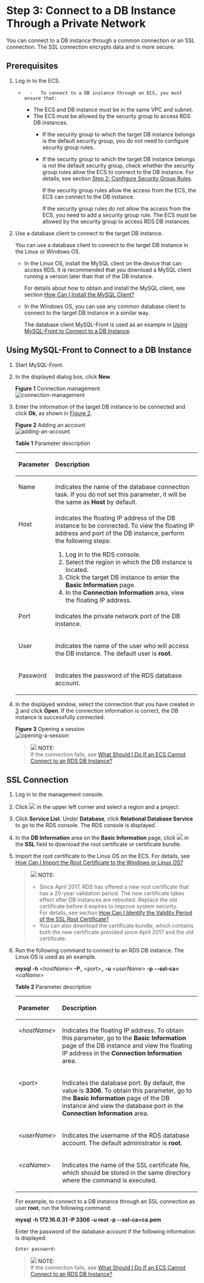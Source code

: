 # Step 3: Connect to a DB Instance Through a Private Network<a name="rds_02_0047"></a>

You can connect to a DB instance through a common connection or an SSL connection. The  SSL connection encrypts data  and is more secure.

## Prerequisites<a name="section549821216525"></a>

1.  Log in to the ECS.
    -       -   To connect to a DB instance through an ECS, you must ensure that:
        -   The ECS and DB instance must be in the same VPC and subnet.
        -   The ECS must be allowed by the security group to access RDS DB instances.
            -   If the security group to which the target DB instance belongs is the default security group, you do not need to configure security group rules.
            -   If the security group to which the target DB instance belongs is not the default security group, check whether the security group rules allow the ECS to connect to the DB instance. For details, see section  [Step 2: Configure Security Group Rules](step-2-configure-security-group-rules.md).

                If the security group rules allow the access from the ECS, the ECS can connect to the DB instance.

                If the security group rules do not allow the access from the ECS, you need to add a security group rule. The ECS must be allowed by the security group to access RDS DB instances.



2.  Use a database client to connect to the target DB instance.

    You can use a database client to connect to the target DB instance in the Linux or Windows OS.

    -   In the Linux OS, install the MySQL client on the device that can access RDS. It is recommended that you download a MySQL client running a version later than that of the DB instance.

        For details about how to obtain and install the MySQL client, see section  [How Can I Install the MySQL Client?](how-can-i-install-the-mysql-client.md)

    -   In the Windows OS, you can use any common database client to connect to the target DB instance in a similar way.

        The database client MySQL-Front is used as an example in  [Using MySQL-Front to Connect to a DB Instance](#section103301531245).



## Using MySQL-Front to Connect to a DB Instance<a name="section103301531245"></a>

1.  Start MySQL-Front.
2.  In the displayed dialog box, click  **New**.

    **Figure  1**  Connection management<a name="fig221381114711"></a>  
    ![](figures/connection-management.png "connection-management")

3.  <a name="li194201396457"></a>Enter the information of the target DB instance to be connected and click  **Ok**, as shown in  [Figure 2](#fig4664143131112).

    **Figure  2**  Adding an account<a name="fig4664143131112"></a>  
    ![](figures/adding-an-account.png "adding-an-account")

    **Table  1**  Parameter description

    <a name="table19344113119498"></a>
    <table><thead align="left"><tr id="row93441531194919"><th class="cellrowborder" valign="top" width="18%" id="mcps1.2.3.1.1"><p id="p77919310509"><a name="p77919310509"></a><a name="p77919310509"></a><strong id="b52527469138"><a name="b52527469138"></a><a name="b52527469138"></a>Parameter</strong></p>
    </th>
    <th class="cellrowborder" valign="top" width="82%" id="mcps1.2.3.1.2"><p id="p1779116320501"><a name="p1779116320501"></a><a name="p1779116320501"></a><strong id="b941624851318"><a name="b941624851318"></a><a name="b941624851318"></a>Description</strong></p>
    </th>
    </tr>
    </thead>
    <tbody><tr id="row193441314499"><td class="cellrowborder" valign="top" width="18%" headers="mcps1.2.3.1.1 "><p id="p534403184920"><a name="p534403184920"></a><a name="p534403184920"></a>Name</p>
    </td>
    <td class="cellrowborder" valign="top" width="82%" headers="mcps1.2.3.1.2 "><p id="p1534413154913"><a name="p1534413154913"></a><a name="p1534413154913"></a>Indicates the name of the database connection task. If you do not set this parameter, it will be the same as <strong id="b415155314130"><a name="b415155314130"></a><a name="b415155314130"></a>Host</strong> by default.</p>
    </td>
    </tr>
    <tr id="row13345133120497"><td class="cellrowborder" valign="top" width="18%" headers="mcps1.2.3.1.1 "><p id="p18345123120494"><a name="p18345123120494"></a><a name="p18345123120494"></a>Host</p>
    </td>
    <td class="cellrowborder" valign="top" width="82%" headers="mcps1.2.3.1.2 "><div class="p" id="p076620352501"><a name="p076620352501"></a><a name="p076620352501"></a>Indicates the floating IP address of the DB instance to be connected. To view the floating IP address and port of the DB instance, perform the following steps:<a name="ol2197921185015"></a><a name="ol2197921185015"></a><ol id="ol2197921185015"><li>Log in to the RDS console.</li><li>Select the region in which the DB instance is located.</li><li>Click the target DB instance to enter the <strong id="b84235270620346"><a name="b84235270620346"></a><a name="b84235270620346"></a>Basic Information</strong> page.</li><li>In the <span class="uicontrol" id="uicontrol115643191513227"><a name="uicontrol115643191513227"></a><a name="uicontrol115643191513227"></a><b>Connection Information</b></span> area, view the floating IP address.</li></ol>
    </div>
    </td>
    </tr>
    <tr id="row234513154910"><td class="cellrowborder" valign="top" width="18%" headers="mcps1.2.3.1.1 "><p id="p73451831134915"><a name="p73451831134915"></a><a name="p73451831134915"></a>Port</p>
    </td>
    <td class="cellrowborder" valign="top" width="82%" headers="mcps1.2.3.1.2 "><p id="p162470367519"><a name="p162470367519"></a><a name="p162470367519"></a>Indicates the private network port of the DB instance.</p>
    </td>
    </tr>
    <tr id="row17345103164918"><td class="cellrowborder" valign="top" width="18%" headers="mcps1.2.3.1.1 "><p id="p9345193114915"><a name="p9345193114915"></a><a name="p9345193114915"></a>User</p>
    </td>
    <td class="cellrowborder" valign="top" width="82%" headers="mcps1.2.3.1.2 "><p id="p1634511315492"><a name="p1634511315492"></a><a name="p1634511315492"></a>Indicates the name of the user who will access the DB instance. The default user is <strong id="b1477714116226"><a name="b1477714116226"></a><a name="b1477714116226"></a>root</strong>.</p>
    </td>
    </tr>
    <tr id="row165789172519"><td class="cellrowborder" valign="top" width="18%" headers="mcps1.2.3.1.1 "><p id="p957918174514"><a name="p957918174514"></a><a name="p957918174514"></a>Password</p>
    </td>
    <td class="cellrowborder" valign="top" width="82%" headers="mcps1.2.3.1.2 "><p id="p18579717195113"><a name="p18579717195113"></a><a name="p18579717195113"></a>Indicates the password of the RDS database account.</p>
    </td>
    </tr>
    </tbody>
    </table>

4.  In the displayed window, select the connection that you have created in  [3](#li194201396457)  and click  **Open**. If the connection information is correct, the DB instance is successfully connected.

    **Figure  3**  Opening a session<a name="fig4589305124"></a>  
    ![](figures/opening-a-session.png "opening-a-session")

    >![](/images/icon-note.gif) **NOTE:**   
    >If the connection fails, see  [What Should I Do If an ECS Cannot Connect to an RDS DB Instance?](what-should-i-do-if-an-ecs-cannot-connect-to-an-rds-db-instance.md)  


## SSL Connection<a name="section09675811156"></a>

1.  Log in to the management console.
2.  Click  ![](figures/region.png)  in the upper left corner and select a region and a project.
3.  Click  **Service List**. Under  **Database**, click  **Relational Database Service**  to go to the RDS console. The RDS console is displayed.
4.  In the  **DB Information**  area on the  **Basic Information**  page, click  ![](figures/down.png)  in the  **SSL**  field to download the root certificate or certificate bundle.
5.  Import the root certificate to the Linux OS on the ECS. For details, see  [How Can I Import the Root Certificate to the Windows or Linux OS?](how-can-i-import-the-root-certificate-to-the-windows-or-linux-os.md)

    >![](/images/icon-note.gif) **NOTE:**   
    >-   Since April 2017, RDS has offered a new root certificate that has a 20-year validation period. The new certificate takes effect after DB instances are rebooted. Replace the old certificate before it expires to improve system security.  
    >    For details, see section  [How Can I Identify the Validity Period of the SSL Root Certificate?](how-can-i-identify-the-validity-period-of-the-ssl-root-certificate.md)  
    >-   You can also download the certificate bundle, which contains both the new certificate provided since April 2017 and the old certificate.  

6.  Run the following command to connect to an RDS DB instance. The Linux OS is used as an example.

    **mysql -h**  <_hostName_\>  **-P**_ <port\>_ **-u**  <_userName_\>  **-p** **--ssl-ca=**<_caName_\>

    **Table  2**  Parameter description

    <a name="table385819434338"></a>
    <table><thead align="left"><tr id="row1285974314331"><th class="cellrowborder" valign="top" width="21.2%" id="mcps1.2.3.1.1"><p id="p13859124323319"><a name="p13859124323319"></a><a name="p13859124323319"></a><strong id="b963063452415"><a name="b963063452415"></a><a name="b963063452415"></a>Parameter</strong></p>
    </th>
    <th class="cellrowborder" valign="top" width="78.8%" id="mcps1.2.3.1.2"><p id="p88598436331"><a name="p88598436331"></a><a name="p88598436331"></a><strong id="b850683532415"><a name="b850683532415"></a><a name="b850683532415"></a>Description</strong></p>
    </th>
    </tr>
    </thead>
    <tbody><tr id="row128591243133311"><td class="cellrowborder" valign="top" width="21.2%" headers="mcps1.2.3.1.1 "><p id="p128591843133314"><a name="p128591843133314"></a><a name="p128591843133314"></a>&lt;<em id="i11472201511342"><a name="i11472201511342"></a><a name="i11472201511342"></a>hostName</em>&gt;</p>
    </td>
    <td class="cellrowborder" valign="top" width="78.8%" headers="mcps1.2.3.1.2 "><p id="p78592436337"><a name="p78592436337"></a><a name="p78592436337"></a>Indicates the floating IP address. To obtain this parameter, go to the <strong id="b168353617303"><a name="b168353617303"></a><a name="b168353617303"></a>Basic Information</strong> page of the DB instance and view the floating IP address in the <strong id="b986163614307"><a name="b986163614307"></a><a name="b986163614307"></a>Connection Information</strong> area.</p>
    </td>
    </tr>
    <tr id="row885918436335"><td class="cellrowborder" valign="top" width="21.2%" headers="mcps1.2.3.1.1 "><p id="p1985934313335"><a name="p1985934313335"></a><a name="p1985934313335"></a><em id="i148916198347"><a name="i148916198347"></a><a name="i148916198347"></a>&lt;port&gt;</em></p>
    </td>
    <td class="cellrowborder" valign="top" width="78.8%" headers="mcps1.2.3.1.2 "><p id="p6859104373314"><a name="p6859104373314"></a><a name="p6859104373314"></a>Indicates the database port. By default, the value is <strong id="b372029376135817"><a name="b372029376135817"></a><a name="b372029376135817"></a>3306</strong>. To obtain this parameter, go to the <strong id="b1587817373"><a name="b1587817373"></a><a name="b1587817373"></a>Basic Information</strong> page of the DB instance and view the database port in the <strong id="b629707034"><a name="b629707034"></a><a name="b629707034"></a>Connection Information</strong> area.</p>
    </td>
    </tr>
    <tr id="row14859174318331"><td class="cellrowborder" valign="top" width="21.2%" headers="mcps1.2.3.1.1 "><p id="p20859184323316"><a name="p20859184323316"></a><a name="p20859184323316"></a>&lt;<em id="i1310372463412"><a name="i1310372463412"></a><a name="i1310372463412"></a>userName</em>&gt;</p>
    </td>
    <td class="cellrowborder" valign="top" width="78.8%" headers="mcps1.2.3.1.2 "><p id="p4859143123318"><a name="p4859143123318"></a><a name="p4859143123318"></a>Indicates the username of the RDS database account. The default administrator is <strong id="b94357222817"><a name="b94357222817"></a><a name="b94357222817"></a>root</strong>.</p>
    </td>
    </tr>
    <tr id="row63981620153510"><td class="cellrowborder" valign="top" width="21.2%" headers="mcps1.2.3.1.1 "><p id="p7399182018357"><a name="p7399182018357"></a><a name="p7399182018357"></a>&lt;<em id="i9263152720352"><a name="i9263152720352"></a><a name="i9263152720352"></a>caName</em>&gt;</p>
    </td>
    <td class="cellrowborder" valign="top" width="78.8%" headers="mcps1.2.3.1.2 "><p id="p16399920103511"><a name="p16399920103511"></a><a name="p16399920103511"></a>Indicates the name of the SSL certificate file, which should be stored in the same directory where the command is executed.</p>
    </td>
    </tr>
    </tbody>
    </table>

    For example, to connect to a DB instance through an SSL connection as user  **root**, run the following command:

    **mysql -h 172.16.0.31 -P 3306 -u root -p --ssl-ca=ca.pem**

    Enter the password of the database account if the following information is displayed:

    ```
    Enter password:
    ```

    >![](/images/icon-note.gif) **NOTE:**   
    >If the connection fails, see  [What Should I Do If an ECS Cannot Connect to an RDS DB Instance?](what-should-i-do-if-an-ecs-cannot-connect-to-an-rds-db-instance.md)  



